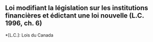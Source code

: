 ## Loi modifiant la législation sur les institutions financières et édictant une loi nouvelle (L.C. 1996, ch. 6)
  *[L.C.]: Lois du Canada
